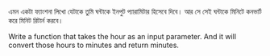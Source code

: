 এমন একটা ফ্যাংশনা লিখো যেটাকে তুমি ঘন্টাকে ইনপুট প্যারামিটার হিসেবে দিবে। আর সে সেই ঘন্টাকে মিনিটে কনভার্ট করে মিনিট রিটার্ন করবে। 

Write a function that takes the hour as an input parameter. And it will convert those hours to minutes and return minutes.